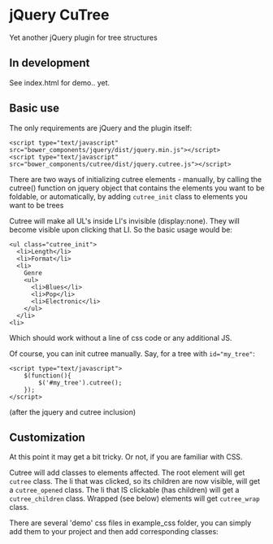 jQuery CuTree
===
Yet another jQuery plugin for tree structures

In development
---
See index.html for demo.. yet.

Basic use
---

The only requirements are jQuery and the plugin itself:

    <script type="text/javascript" src="bower_components/jquery/dist/jquery.min.js"></script>
    <script type="text/javascript" src="bower_components/cutree/dist/jquery.cutree.js"></script>
    
There are two ways of initializing cutree elements - manually, by calling the cutree() function on jquery object that
contains the elements you want to be foldable, or automatically, by adding `cutree_init` class to elements you want to
be trees

Cutree will make all UL's inside LI's invisible (display:none). They will become visible upon clicking that LI. So the
basic usage would be:

    <ul class="cutree_init">
      <li>Length</li>
      <li>Format</li>
      <li>
        Genre
        <ul>
          <li>Blues</li>
          <li>Pop</li>
          <li>Electronic</li>
        </ul>
      </li>
    <li>
    
Which should work without a line of css code or any additional JS.

Of course, you can init cutree manually. Say, for a tree with `id="my_tree"`:

    <script type="text/javascript">
        $(function(){
            $('#my_tree').cutree();
        });
    </script>

(after the jquery and cutree inclusion)

Customization
---
At this point it may get a bit tricky. Or not, if you are familiar with CSS. 

Cutree will add classes to elements affected. The root element will get `cutree` class. The li that was clicked, so
its children are now visible, will get a `cutree_opened` class. The li that IS clickable (has children) will get a
`cutree_children` class. Wrapped (see below) elements will get `cutree_wrap` class.

There are several 'demo' css files in example_css folder, you can simply add them to your project and then add
corresponding classes:

